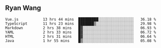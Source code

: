 ## Ryan Wang

<!--START_SECTION:waka-->

```text
Vue.js           13 hrs 44 mins  █████████░░░░░░░░░░░░░░░░   36.18 %
TypeScript       11 hrs 23 mins  ███████▒░░░░░░░░░░░░░░░░░   29.98 %
Markdown         2 hrs 38 mins   █▓░░░░░░░░░░░░░░░░░░░░░░░   06.93 %
YAML             2 hrs 33 mins   █▓░░░░░░░░░░░░░░░░░░░░░░░   06.72 %
HTML             2 hrs 31 mins   █▓░░░░░░░░░░░░░░░░░░░░░░░   06.64 %
Java             1 hr 55 mins    █▒░░░░░░░░░░░░░░░░░░░░░░░   05.08 %
```

<!--END_SECTION:waka-->
